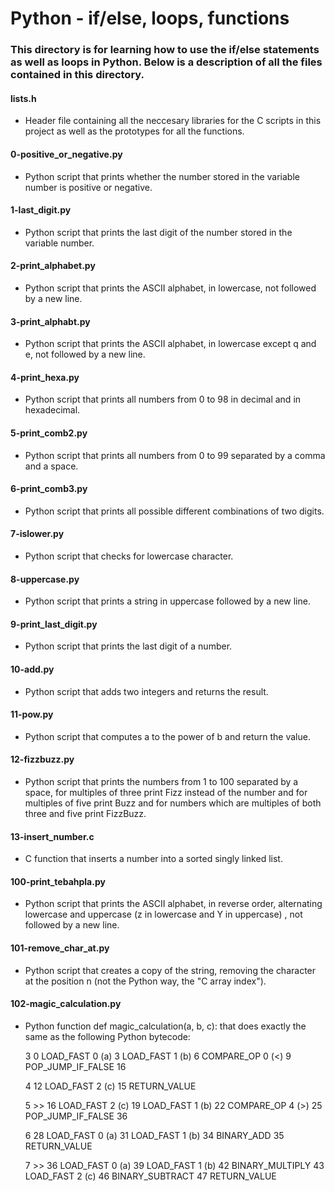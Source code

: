 # Python - if/else, loops, functions
### This directory is for learning how to use the if/else statements as well as loops in Python. Below is a description of all the files contained in this directory.

#### lists.h
* Header file containing all the neccesary libraries for the C scripts in this project as well as the prototypes for all the functions.

#### 0-positive_or_negative.py
* Python script that prints whether the number stored in the variable number is positive or negative.

#### 1-last_digit.py
* Python script that prints the last digit of the number stored in the variable number.

#### 2-print_alphabet.py
* Python script that prints the ASCII alphabet, in lowercase, not followed by a new line.

#### 3-print_alphabt.py
* Python script that prints the ASCII alphabet, in lowercase except q and e, not followed by a new line.

#### 4-print_hexa.py
* Python script that prints all numbers from 0 to 98 in decimal and in hexadecimal.

#### 5-print_comb2.py
* Python script that prints all numbers from 0 to 99 separated by a comma and a space.

#### 6-print_comb3.py
* Python script that prints all possible different combinations of two digits.

#### 7-islower.py
* Python script that checks for lowercase character.

#### 8-uppercase.py
* Python script that prints a string in uppercase followed by a new line.

#### 9-print_last_digit.py
* Python script that prints the last digit of a number.

#### 10-add.py
* Python script that adds two integers and returns the result.

#### 11-pow.py
* Python script that computes a to the power of b and return the value.

#### 12-fizzbuzz.py
* Python script that prints the numbers from 1 to 100 separated by a space, for multiples of three print Fizz instead of the number and for multiples of five print Buzz and for numbers which are multiples of both three and five print FizzBuzz.

#### 13-insert_number.c
* C function that inserts a number into a sorted singly linked list.

#### 100-print_tebahpla.py
* Python script that prints the ASCII alphabet, in reverse order, alternating lowercase and uppercase (z in lowercase and Y in uppercase) , not followed by a new line.

#### 101-remove_char_at.py
* Python script that creates a copy of the string, removing the character at the position n (not the Python way, the "C array index").

#### 102-magic_calculation.py
* Python function def magic_calculation(a, b, c): that does exactly the same as the following Python bytecode:

  3           0 LOAD_FAST                0 (a)
	      3 LOAD_FAST                1 (b)
	      6 COMPARE_OP               0 (<)
	      9 POP_JUMP_IF_FALSE       16

  4          12 LOAD_FAST                2 (c)
             15 RETURN_VALUE

  5     >>   16 LOAD_FAST                2 (c)
             19 LOAD_FAST                1 (b)
             22 COMPARE_OP               4 (>)
             25 POP_JUMP_IF_FALSE       36

  6          28 LOAD_FAST                0 (a)
             31 LOAD_FAST                1 (b)
	     34 BINARY_ADD
	     35 RETURN_VALUE

  7     >>   36 LOAD_FAST                0 (a)
             39 LOAD_FAST                1 (b)
             42 BINARY_MULTIPLY
             43 LOAD_FAST                2 (c)
             46 BINARY_SUBTRACT
             47 RETURN_VALUE
